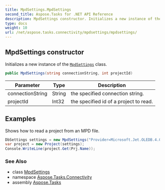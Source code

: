 ```yaml
---
title: MpdSettings.MpdSettings
second_title: Aspose.Tasks for .NET API Reference
description: MpdSettings constructor. Initializes a new instance of the MpdSettings class
type: docs
weight: 10
url: /net/aspose.tasks.connectivity/mpdsettings/mpdsettings/
---
```

## MpdSettings constructor

Initializes a new instance of the [`MpdSettings`](../) class.

```csharp
public MpdSettings(string connectionString, int projectId)
```

| Parameter | Type | Description |
| --- | --- | --- |
| connectionString | String | the specified connection string. |
| projectId | Int32 | the specified id of a project to read. |

## Examples

Shows how to read a project from an MPD file.

```csharp
DbSettings settings = new MpdSettings("Provider=Microsoft.Jet.OLEDB.4.0; Data Source=" + DataDir + "MpdFileToRead.mpd", 1);
var project = new Project(settings);
Console.WriteLine(project.Get(Prj.Name));
```

### See Also

* class [MpdSettings](../)
* namespace [Aspose.Tasks.Connectivity](../../mpdsettings/)
* assembly [Aspose.Tasks](../../../)


